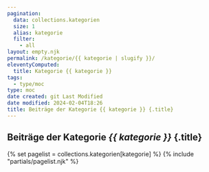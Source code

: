 ```yaml
---
pagination:
  data: collections.kategorien
  size: 1
  alias: kategorie
  filter:
    - all
layout: empty.njk
permalink: /kategorie/{{ kategorie | slugify }}/
eleventyComputed:
  title: Kategorie {{ kategorie }}
tags:
  - type/moc
type: moc
date created: git Last Modified
date modified: 2024-02-04T18:26
title: Beiträge der Kategorie {{ kategorie }} {.title}
---
```


## Beiträge der Kategorie <em>{{ kategorie }}</em> {.title}

{% set pagelist = collections.kategorien[kategorie] %}
{% include "partials/pagelist.njk" %}